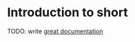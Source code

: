 # Introduction to short

TODO: write [great documentation](http://jacobian.org/writing/what-to-write/)
